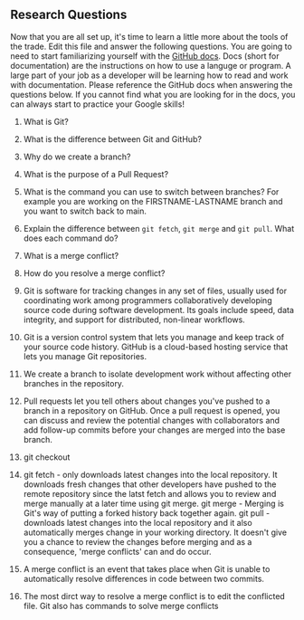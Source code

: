 ## Research Questions 

Now that you are all set up, it's time to learn a little more about the tools of the trade. Edit this file and answer the following questions. You are going to need to start familiarizing yourself with the [GitHub docs](https://docs.github.com/en). Docs (short for documentation) are the instructions on how to use a languge or program. A large part of your job as a developer will be learning how to read and work with documentation. Please reference the GitHub docs when answering the questions below. If you cannot find what you are looking for in the docs, you can always start to practice your Google skills!

1. What is Git?
2. What is the difference between Git and GitHub?
3. Why do we create a branch?
4. What is the purpose of a Pull Request?
5. What is the command you can use to switch between branches? For example you are working on the FIRSTNAME-LASTNAME branch and you want to switch back to main.
6. Explain the difference between `git fetch`, `git merge` and `git pull`. What does each command do?
7. What is a merge conflict?
8. How do you resolve a merge conflict?

1. Git is software for tracking changes in any set of files, usually used for coordinating work among programmers collaboratively developing source code during software development. Its goals include speed, data integrity, and support for distributed, non-linear workflows.
2. Git is a version control system that lets you manage and keep track of your source code history. GitHub is a cloud-based hosting service that lets you manage Git repositories.
3. We create a branch to isolate development work without affecting other branches in the repository.
4. Pull requests let you tell others about changes you've pushed to a branch in a repository on GitHub. Once a pull request is opened, you can discuss and review the potential changes with collaborators and add follow-up commits before your changes are merged into the base branch.
5. git checkout
6. git fetch - only downloads latest changes into the local repository. It downloads fresh changes that other developers have pushed to the remote repository since the latst fetch and allows you to review and merge manually at a later time using git merge. git merge - Merging is Git's way of putting a forked history back together again. git pull - downloads latest changes into the local repository and it also automatically merges change in your working directory. It doesn't give you a chance to review the changes before merging and as a consequence, 'merge conflicts' can and do occur.
7. A merge conflict is an event that takes place when Git is unable to automatically resolve differences in code between two commits.
8. The most dirct way to resolve a merge conflict is to edit the conflicted file. Git also has commands to solve merge conflicts